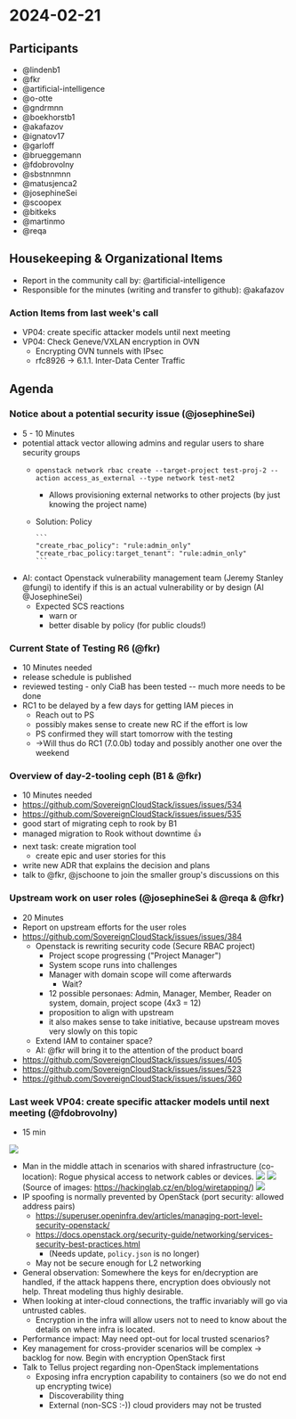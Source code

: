 # 2024-02-21

## Participants

- @lindenb1
- @fkr
- @artificial-intelligence
- @o-otte
- @gndrmnn
- @boekhorstb1
- @akafazov
- @ignatov17
- @garloff
- @brueggemann
- @fdobrovolny
- @sbstnnmnn
- @matusjenca2
- @josephineSei
- @scoopex
- @bitkeks
- @martinmo
- @reqa

## Housekeeping & Organizational Items

- Report in the community call by: @artificial-intelligence
- Responsible for the minutes (writing and transfer to github): @akafazov

### Action Items from last week's call

- VP04: create specific attacker models until next meeting
- VP04: Check Geneve/VXLAN encryption in OVN
  - Encrypting OVN tunnels with IPsec
  - rfc8926 ->  6.1.1. Inter-Data Center Traffic

## Agenda

### Notice about a potential security issue (@josephineSei)

- 5 - 10 Minutes
- potential attack vector allowing admins and regular users to share security groups
  - `openstack network rbac create --target-project test-proj-2 --action access_as_external --type network test-net2`
    - Allows provisioning external networks to other projects (by just knowing the project name)
  - Solution: Policy

        ```
        "create_rbac_policy": "rule:admin_only"
        "create_rbac_policy:target_tenant": "rule:admin_only"
        ```

- AI: contact Openstack vulnerability management team (Jeremy Stanley @fungi) to identify if this is an actual vulnerability or by design (AI @JosephineSei)
  - Expected SCS reactions
    - warn or
    - better disable by policy (for public clouds!)

### Current State of Testing R6 (@fkr)

- 10 Minutes needed
- release schedule is published
- reviewed testing - only CiaB has been tested -- much more needs to be done
- RC1 to be delayed by a few days for getting IAM pieces in
  - Reach out to PS
  - possibly makes sense to create new RC if the effort is low
  - PS confirmed they will start tomorrow with the testing
  - ->Will thus do RC1 (7.0.0b) today and possibly another one over the weekend

### Overview of day-2-tooling ceph (B1 & @fkr)

- 10 Minutes needed
- <https://github.com/SovereignCloudStack/issues/issues/534>
- <https://github.com/SovereignCloudStack/issues/issues/535>
- good start of migrating ceph to rook by B1
- managed migration to Rook without downtime :thumbsup:
- next task: create migration tool
  - create epic and user stories for this
- write new ADR that explains the decision and plans
- talk to @fkr, @jschoone to join the smaller group's discussions on this

### Upstream work on user roles (@josephineSei & @reqa & @fkr)

- 20 Minutes
- Report on upstream efforts for the user roles
- <https://github.com/SovereignCloudStack/issues/issues/384>
  - Openstack is rewriting security code (Secure RBAC project)
    - Project scope progressing ("Project Manager")
    - System scope runs into challenges
    - Manager with domain scope will come afterwards
      - Wait?
    - 12 possible personaes: Admin, Manager, Member, Reader on system, domain, project scope (4x3 = 12)
    - proposition to align with upstream
    - it also makes sense to take initiative, because upstream moves very slowly on this topic
  - Extend IAM to container space?
  - AI: @fkr will bring it to the attention of the product board
- <https://github.com/SovereignCloudStack/issues/issues/405>
- <https://github.com/SovereignCloudStack/issues/issues/523>
- <https://github.com/SovereignCloudStack/issues/issues/360>

### Last week VP04: create specific attacker models until next meeting (@fdobrovolny)

- 15 min

![](https://input.scs.community/uploads/3fa400c9-090a-49b2-9a83-5dfa45da06d4.jpg)

- Man in the middle attach in scenarios with shared infrastructure (co-location): Rogue physical access to network cables or devices.
![](https://input.scs.community/uploads/8b26b5ca-198f-4e1d-a5b8-68c6b634d898.png)
![](https://input.scs.community/uploads/9916f91e-0a15-4997-9c39-e76976048f91.png)
(Source of images: <https://hackinglab.cz/en/blog/wiretapping/>)
![](https://input.scs.community/uploads/6890d072-2388-43e1-8b84-ff87185d8dcd.jpg)
- IP spoofing is normally prevented by OpenStack (port security: allowed address pairs)
  - <https://superuser.openinfra.dev/articles/managing-port-level-security-openstack/>
  - <https://docs.openstack.org/security-guide/networking/services-security-best-practices.html>
    - (Needs update, `policy.json` is no longer)
  - May not be secure enough for L2 networking
- General observation: Somewhere the keys for en/decryption are handled, if the attack happens there, encryption does obviously not help. Threat modeling thus highly desirable.
- When looking at inter-cloud connections, the traffic invariably will go via untrusted cables.
  - Encryption in the infra will allow users not to need to know about the details on where infra is located.
- Performance impact: May need opt-out for local trusted scenarios?
- Key management for cross-provider scenarios will be complex -> backlog for now. Begin with encryption OpenStack first
- Talk to Tellus project regarding non-OpenStack implementations
  - Exposing infra encryption capability to containers (so we do not end up encrypting twice)
    - Discoverability thing
    - External (non-SCS :-)) cloud providers may not be trusted
